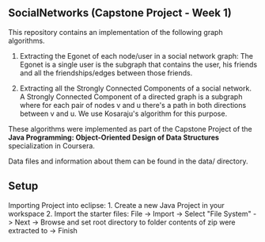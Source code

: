 ## SocialNetworks (Capstone Project - Week 1)

This repository contains an implementation of the following graph algorithms. 

1) Extracting the Egonet of each node/user in a social network graph: The Egonet is a single user is 
the subgraph that contains the user, his friends and all the friendships/edges between those friends. 

2) Extracting all the Strongly Connected Components of a social network. A Strongly Connected Component of
a directed graph is a subgraph where for each pair of nodes v and u there's a path in both directions between
v and u. We use Kosaraju's algorithm for this purpose.

These algorithms were implemented as part of the Capstone Project of the **Java Programming: Object-Oriented Design of Data Structures** specialization in Coursera. 

Data files and information about them can be found in the data/ directory.

## Setup

Importing Project into eclipse:
	1. Create a new Java Project in your workspace
	2. Import the starter files:
	  File -> Import -> Select "File System" -> Next -> Browse and set 
	  root directory to folder contents of zip were extracted to -> Finish